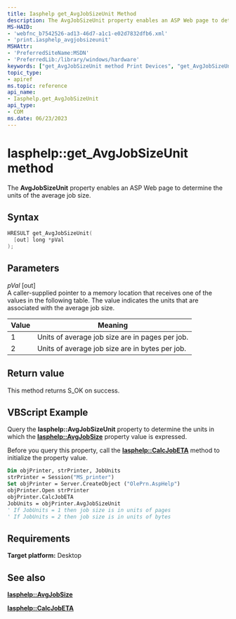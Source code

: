 ```yaml
---
title: Iasphelp get_AvgJobSizeUnit Method
description: The AvgJobSizeUnit property enables an ASP Web page to determine the units of the average job size.
MS-HAID:
- 'webfnc_b7542526-ad13-46d7-a1c1-e02d7832dfb6.xml'
- 'print.iasphelp_avgjobsizeunit'
MSHAttr:
- 'PreferredSiteName:MSDN'
- 'PreferredLib:/library/windows/hardware'
keywords: ["get_AvgJobSizeUnit method Print Devices", "get_AvgJobSizeUnit method Print Devices , Iasphelp interface", "Iasphelp interface Print Devices , get_AvgJobSizeUnit method"]
topic_type:
- apiref
ms.topic: reference
api_name:
- Iasphelp.get_AvgJobSizeUnit
api_type:
- COM
ms.date: 06/23/2023
---
```


# Iasphelp::get_AvgJobSizeUnit method

The **AvgJobSizeUnit** property enables an ASP Web page to determine the units of the average job size.

## Syntax

```cpp
HRESULT get_AvgJobSizeUnit(
  [out] long *pVal
);
```

## Parameters

*pVal* \[out\]  
A caller-supplied pointer to a memory location that receives one of the values in the following table. The value indicates the units that are associated with the average job size.

| Value | Meaning |
|--|--|
| 1 | Units of average job size are in pages per job. |
| 2 | Units of average job size are in bytes per job. |

## Return value

This method returns S_OK on success.

## VBScript Example

Query the **Iasphelp::AvgJobSizeUnit** property to determine the units in which the [**Iasphelp::AvgJobSize**](iasphelp-avgjobsize.md) property value is expressed.

Before you query this property, call the [**Iasphelp::CalcJobETA**](iasphelp-calcjobeta.md) method to initialize the property value.

```vb
Dim objPrinter, strPrinter, JobUnits
strPrinter = Session("MS_printer")
Set objPrinter = Server.CreateObject ("OlePrn.AspHelp")
objPrinter.Open strPrinter
objPrinter.CalcJobETA
JobUnits = objPrinter.AvgJobSizeUnit
' If JobUnits = 1 then job size is in units of pages
' If JobUnits = 2 then job size is in units of bytes
```

## Requirements

**Target platform:** Desktop

## See also

[**Iasphelp::AvgJobSize**](iasphelp-avgjobsize.md)

[**Iasphelp::CalcJobETA**](iasphelp-calcjobeta.md)
